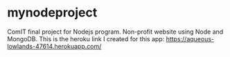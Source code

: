 # mynodeproject
ComIT final project for Nodejs program.
Non-profit website using Node and MongoDB.
This is the heroku link I created for this app: https://aqueous-lowlands-47614.herokuapp.com/




